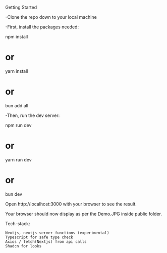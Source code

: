 Getting Started

-Clone the repo down to your local machine

-First, install the packages needed:

npm install
# or
yarn install
# or
bun add all

-Then, run the dev server:

npm run dev
# or
yarn run dev
# or 
bun dev

Open http://localhost:3000 with your browser to see the result.

Your browser should now display as per the Demo.JPG inside public folder.

Tech-stack:

    Nextjs, nextjs server functions (experimental)
    Typescript for safe type check
    Axios / fetch(Nextjs) from api calls
    Shadcn for looks
